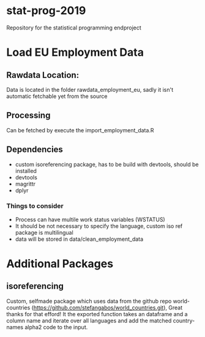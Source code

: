 # stat-prog-2019
Repository for the statistical programming endproject

# Load EU Employment Data

## Rawdata Location:
Data is located in the folder rawdata_employment_eu, sadly it isn't automatic fetchable yet from the source

## Processing
Can be fetched by execute the import_employment_data.R 

## Dependencies
* custom isoreferencing package, has to be build with devtools, should be installed
* devtools
* magrittr
* dplyr

### Things to consider
* Process can have multile work status variables (WSTATUS)
* It should be not necessary to specify the language, custom iso ref package is multilingual
* data will be stored in data/clean_employment_data

# Additional Packages

## isoreferencing
Custom, selfmade package which uses data from the github repo world-countries (https://github.com/stefangabos/world_countries.git), Great thanks for that efford! It the exported function takes an dataframe and a column name and iterate over all languages and add the matched country-names alpha2 code to the input. 